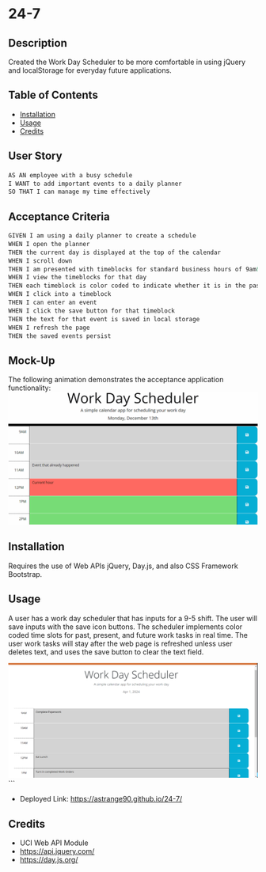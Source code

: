 # 24-7
## Description

Created the Work Day Scheduler to be more comfortable in using jQuery and localStorage for everyday future applications. 

## Table of Contents

- [Installation](#installation)
- [Usage](#usage)
- [Credits](#credits)

## User Story

```md
AS AN employee with a busy schedule
I WANT to add important events to a daily planner
SO THAT I can manage my time effectively
```

## Acceptance Criteria

```md
GIVEN I am using a daily planner to create a schedule
WHEN I open the planner
THEN the current day is displayed at the top of the calendar
WHEN I scroll down
THEN I am presented with timeblocks for standard business hours of 9am&ndash;5pm
WHEN I view the timeblocks for that day
THEN each timeblock is color coded to indicate whether it is in the past, present, or future
WHEN I click into a timeblock
THEN I can enter an event
WHEN I click the save button for that timeblock
THEN the text for that event is saved in local storage
WHEN I refresh the page
THEN the saved events persist
```
## Mock-Up
The following animation demonstrates the acceptance application functionality:
![Gif of Work Day Scheduler Demo](assets/05-third-party-apis-homework-demo.gif)

## Installation

Requires the use of Web APIs jQuery, Day.js, and also CSS Framework Bootstrap.

## Usage
A user has a work day scheduler that has inputs for a 9-5 shift. The user will save inputs with the save icon buttons. The scheduler implements color coded time slots for past, present, and future work tasks in real time. The user work tasks will stay after the web page is refreshed unless user deletes text, and uses the save button to clear the text field. 

  ![Image of Work Day Scheduler](<assets/Workday Planner.png>)
    ```
- Deployed Link: https://astrange90.github.io/24-7/

## Credits

- UCI Web API  Module
- https://api.jquery.com/
- https://day.js.org/



